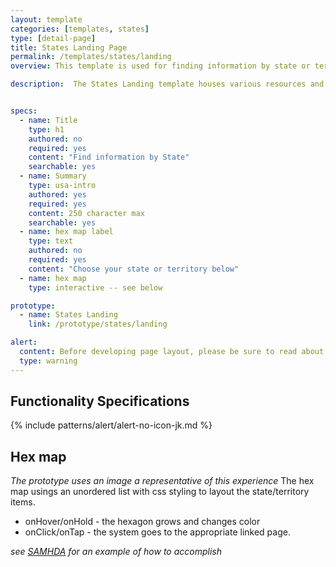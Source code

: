```yaml
---
layout: template
categories: [templates, states]
type: [detail-page]
title: States Landing Page
permalink: /templates/states/landing
overview: This template is used for finding information by state or territory.

description:  The States Landing template houses various resources and information by state.


specs:
  - name: Title
    type: h1
    authored: no
    required: yes
    content: "Find information by State"
    searchable: yes
  - name: Summary
    type: usa-intro
    authored: yes
    required: yes
    content: 250 character max
    searchable: yes
  - name: hex map label
    type: text
    authored: no
    required: yes
    content: "Choose your state or territory below"
  - name: hex map
    type: interactive -- see below

prototype:
  - name: States Landing
    link: /prototype/states/landing

alert:
  content: Before developing page layout, please be sure to read about our <a class="usa-link" href="/styles/grids/">Grid System</a>
  type: warning
---
```

## Functionality Specifications

{% include patterns/alert/alert-no-icon-jk.md %}


## Hex map
_The prototype uses an image a representative of this experience_
The hex map usings an unordered list with css styling to layout the state/territory items.
- onHover/onHold - the hexagon grows and changes color
- onClick/onTap - the system goes to the appropriate linked page.

_see [SAMHDA](https://www.datafiles.samhsa.gov/) for an example of how to accomplish_